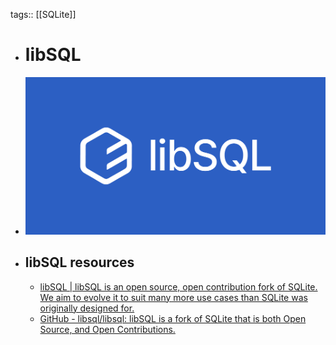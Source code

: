 tags:: [[SQLite]]

- # libSQL
- ![libsql.png](../assets/libsql_1687702599667_0.png)
- ## libSQL resources
	- [libSQL | libSQL is an open source, open contribution fork of SQLite. We aim to evolve it to suit many more use cases than SQLite was originally designed for.](https://libsql.org/)
	- [GitHub - libsql/libsql: libSQL is a fork of SQLite that is both Open Source, and Open Contributions.](https://github.com/libsql/libsql)
